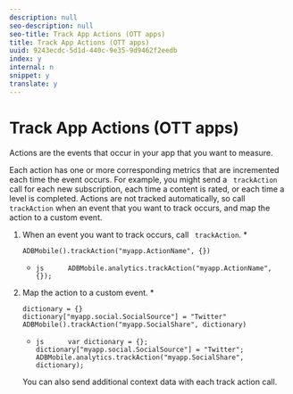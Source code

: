 ```yaml
---
description: null
seo-description: null
seo-title: Track App Actions (OTT apps)
title: Track App Actions (OTT apps)
uuid: 9243ecdc-5d1d-440c-9e35-9d9462f2eedb
index: y
internal: n
snippet: y
translate: y
---
```


# Track App Actions (OTT apps)

Actions are the events that occur in your app that you want to measure. 

Each action has one or more corresponding metrics that are incremented each time the event occurs. For example, you might send a ` trackAction` call for each new subscription, each time a content is rated, or each time a level is completed. Actions are not tracked automatically, so call ` trackAction` when an event that you want to track occurs, and map the action to a custom event. 


1. When an event you want to track occurs, call ` trackAction`. 
    * 
      ```
      ADBMobile().trackAction("myapp.ActionName", {})
      ```

    * 
      ```
      js      ADBMobile.analytics.trackAction("myapp.ActionName", {});
      ```


1. Map the action to a custom event. 
    * 
      ```
      dictionary = {} 
      dictionary["myapp.social.SocialSource"] = "Twitter"  
      ADBMobile().trackAction("myapp.SocialShare", dictionary)
      ```

    * 
      ```
      js      var dictionary = {}; 
      dictionary["myapp.social.SocialSource"] = "Twitter"; 
      ADBMobile.analytics.trackAction("myapp.SocialShare", dictionary);
      ```

   You can also send additional context data with each track action call. 


